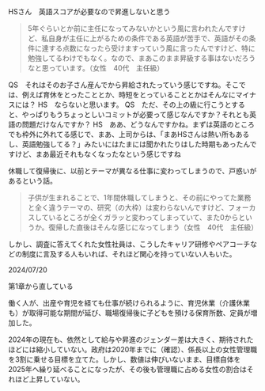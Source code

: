 HSさん　英語スコアが必要なので昇進しないと思う

> 5年ぐらいとか前に主任になってみないかという風に言われたんですけど、私自身が主任に上がるための条件である英語が苦手で、英語がその条件に達する点数になったら受けますっていう風に言ったんですけど、特に勉強してるわけでもなく。なので、まあこのまま昇級する事はないだろうなと思っています。（女性　40代　主任級）



QS　それはそのお子さん産んでから昇給されたっていう感じですね。そこでは、例えば育休をとったこととか、時短をとっていることとかはそんなにマイナスには？ HS　ならないと思います。 QS　ただ、その上の級に行こうとすると、やっぱりもうちょっとしいコミットが必要って感じなんですか？それとも英語の問題だけなんですか？ HS　ああ、どうなんですかね。まずは英語のところでも枠外に外れてる感じで、まあ、上司からは、「まあHSさんは熱い所もあるし、英語勉強してる？」みたいにはたまには聞かれたりはした時期もあったんですけど、まあ最近それもなくなったなという感じですね



休職して復帰後に、以前とテーマが異なる仕事に変わってしまうので、戸惑いがあるという話。

> 子供が生まれることで、1年間休職してしまうと、その前にやってた業務と全く違うテーマの、研究（の大枠）は変わらないんですけど、フォーカスしているところが全くガラッと変わってしまっていて、また0からというか。復帰した直後はそんな感じになってしまう（女性　40代　主任級）



しかし、調査に答えてくれた女性社員は、こうしたキャリア研修やペアコーチなどの制度に言及する人もいれば、それほど関心を持っていない人もいた。



2024/07/20

第1章から直している



働く人が、出産や育児を経ても仕事が続けられるように、育児休業（介護休業も）が取得可能な期間が延び、職場復帰後に子どもを預ける保育所数、定員が増加した。



2024年の現在も、依然として給与や昇進のジェンダー差は大きく、期待されたほどには縮小していない。政府は2020年までに（確認）、係長以上の女性管理職を3割に乗せる目標を立てた。しかし、数値は伸びいないまま、目標自体を2025年へ繰り延べることになったが、その後も管理職に占める女性の割合はそれほど上昇していない。

